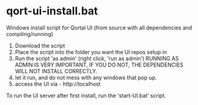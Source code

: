# qort-ui-install.bat
Windows install script for Qortal UI (from source with all dependencies and compiling/running)

1. Download the script
2. Place the script into the folder you want the UI repos setup in
3. Run the script 'as admin' (right click, 'run as admin')
RUNNING AS ADMIN IS VERY IMPORTANT, IF YOU DO NOT, THE DEPENDENCIES WILL NOT INSTALL CORRECTLY.
4. let it run, and do not mess with any windows that pop up.
5. access the UI via - http://localhost 

To run the UI server after first install, run the 'start-UI.bat' script.

